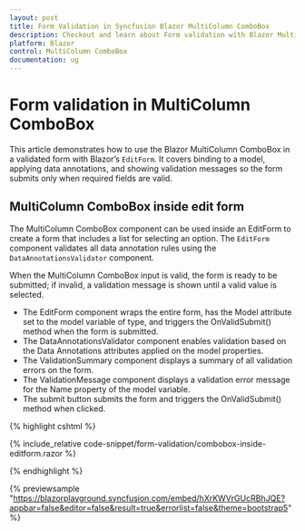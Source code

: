 ```yaml
---
layout: post
title: Form Validation in Syncfusion Blazor MultiColumn ComboBox
description: Checkout and learn about Form validation with Blazor MultiColumn ComboBox component in Blazor Sever App and Blazor WebAssembly App.
platform: Blazor
control: MultiColumn ComboBox
documentation: ug
---
```


# Form validation in MultiColumn ComboBox

This article demonstrates how to use the Blazor MultiColumn ComboBox in a validated form with Blazor’s `EditForm`. It covers binding to a model, applying data annotations, and showing validation messages so the form submits only when required fields are valid.

## MultiColumn ComboBox inside edit form

The MultiColumn ComboBox component can be used inside an EditForm to create a form that includes a list for selecting an option. The `EditForm` component validates all data annotation rules using the `DataAnnotationsValidator` component.

When the MultiColumn ComboBox input is valid, the form is ready to be submitted; if invalid, a validation message is shown until a valid value is selected.

* The EditForm component wraps the entire form, has the Model attribute set to the model variable of type, and triggers the OnValidSubmit() method when the form is submitted.
* The DataAnnotationsValidator component enables validation based on the Data Annotations attributes applied on the model properties.
* The ValidationSummary component displays a summary of all validation errors on the form.
* The ValidationMessage component displays a validation error message for the Name property of the model variable.
* The submit button submits the form and triggers the OnValidSubmit() method when clicked.

{% highlight cshtml %}

{% include_relative code-snippet/form-validation/combobox-inside-editform.razor %}

{% endhighlight %}

{% previewsample "https://blazorplayground.syncfusion.com/embed/hXrKWVrGUcRBhJQE?appbar=false&editor=false&result=true&errorlist=false&theme=bootstrap5" %}